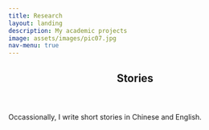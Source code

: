 ```yaml
---
title: Research
layout: landing
description: My academic projects
image: assets/images/pic07.jpg
nav-menu: true
---
```


<!-- Main -->
<div id="main">

<!-- One -->
<section id="one">
	<div class="inner">
		<header class="major">
			<h2>Stories</h2>
		</header>
		<p> Occassionally, I write short stories in Chinese and English. </p>
	</div>
</section>


<!-- Three -->


</div>
